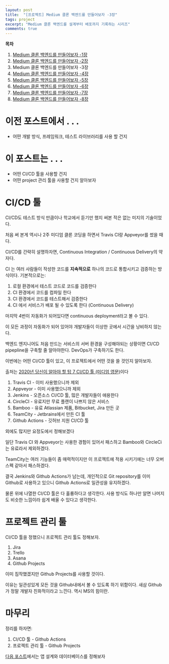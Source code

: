 ```yaml
---
layout: post
title:  "[프로젝트] Medium 클론 백엔드를 만들어보자 -3장"
tags: project
excerpt: "Medium 클론 백엔드를 설계부터 배포까지 기록하는 시리즈"
comments: true
---
```


**목차**
1. [Medium 클론 백엔드를 만들어보자 -1장]({{site.baseurl}}/프로젝트-Medium-클론-백엔드를-만들어보자-1장/)
2. [Medium 클론 백엔드를 만들어보자 -2장]({{site.baseurl}}/프로젝트-Medium-클론-백엔드를-만들어보자-2장/)
3. Medium 클론 백엔드를 만들어보자 -3장
4. [Medium 클론 백엔드를 만들어보자 -4장]({{site.baseurl}}/프로젝트-Medium-클론-백엔드를-만들어보자-4장/)
5. [Medium 클론 백엔드를 만들어보자 -5장]({{site.baseurl}}/프로젝트-Medium-클론-백엔드를-만들어보자-5장/)
6. [Medium 클론 백엔드를 만들어보자 -6장]({{site.baseurl}}/프로젝트-Medium-클론-백엔드를-만들어보자-6장/)
7. [Medium 클론 백엔드를 만들어보자 -7장]({{site.baseurl}}/프로젝트-Medium-클론-백엔드를-만들어보자-7장/)
8. [Medium 클론 백엔드를 만들어보자 -8장]({{site.baseurl}}/프로젝트-Medium-클론-백엔드를-만들어보자-8장/)

# 이전 포스트에서 . . .
- 어떤 개발 방식, 프레임워크, 테스트 라이브러리를 사용 할 건지

# 이 포스트는 . . .
- 어떤 CI/CD 툴을 사용할 건지
- 어떤 project 관리 툴을 사용할 건지 알아보자

# CI/CD 툴
CI/CD도 테스트 방식 만큼이나 학교에서 듣기만 했지 써본 적은 없는 미지의 기술이었다. 

처음 써 본게 역시나 2주 미디엄 클론 코딩을 하면서 Travis CI랑 Appveyor를 썼을 때다. 

CI/CD를 간략히 설명하자면, Continuous Integration / Continuous Delivery의 약자다. 

CI 는 여러 사람들이 작성한 코드를 **지속적으로** 하나의 코드로 통합시키고 검증하는 방식이다. 기본적으로는:
1. 로컬 환경에서 테스트 코드로 코드를 검증한다
2. CI 환경에서 코드를 컴파일 한다
3. CI 환경에서 코드를 테스트해서 검증한다
4. CI 에서 서비스가 배포 될 수 있도록 한다 (Continuous Delivery)

마지막 4번이 자동화가 되어있다면 continuous deployment라고 볼 수 있다. 

이 모든 과정이 자동화가 되어 있어야 개발자들이 이상한 곳에서 시간을 낭비하지 않는다. 

백엔드 엔지니어도 처음 만드는 서비스의 서버 환경을 구성해야되는 상황이면 CI/CD pipepline을 구축할 줄 알아야한다. DevOps가 구축하기도 한다.

이번에는 어떤 CI/CD 툴이 있고, 이 프로젝트에서 어떤 것을 쓸 것인지 알아보자.

출처는 [2020년 당신이 알아야 할 탑 7 CI/CD 툴 (미디엄 영문)](https://medium.com/devops-dudes/top-7-best-ci-cd-tools-you-should-get-your-hands-on-in-2020-832c29db936a)이다

1. Travis CI - 이미 사용했으니까 제외
2. Appveyor - 이미 사용했으니까 제외
3. Jenkins - 오픈소스 CI/CD 툴, 많은 개발자들이 애용한다
4. CircleCI - 유료지만 무료 플랜이 나쁘지 않은 서비스 
5. Bamboo - 유료 Atlassian 제품, Bitbucket, Jira 만든 곳
6. TeamCity - Jetbrains에서 만든 CI 툴
7. Github Actions - 깃허브 지원 CI/CD 툴

외에도 많지만 요정도에서 정해보겠다

일단 Travis CI 와 Appveyor는 사용한 경험이 있어서 패스하고 Bamboo와 CircleCi는 유료라서 제외하겠다.

TeamCity는 여러 기능들이 좀 매력적이지만 이 프로젝트에 적용 시키기에는 너무 오버스펙 같아서 패스하겠다.

결국 Jenkins와 Github Actions가 남는데, 개인적으로 Git repository를 이미 Github로 사용하고 있으니 Github Actions로 일관성을 유지하겠다. 

물론 위에 나열한 CI/CD 툴은 다 훌륭하다고 생각한다. 사용 방식도 하나만 알면 나머지도 비슷한 느낌이라 쉽게 배울 수 있다고 생각한다.

# 프로젝트 관리 툴

CI/CD 툴을 정했으니 프로젝트 관리 툴도 정해보자. 

1. Jira
2. Trello
3. Asana
4. Github Projects

이미 짐작했겠지만 Github Projects를 사용할 것이다. 

이유는 일관성있게 모든 것을 Github내에서 볼 수 있도록 하기 위함이다. 새삼 Github가 정말 개발자 친화적이라고 느낀다. 역시 MS의 힘이란.

# 마무리

정리를 하자면:

1. CI/CD 툴 - Github Actions
2. 프로젝트 관리 툴 - Github Projects

[다음 포스트]({{site.baseurl}}/프로젝트-Medium-클론-백엔드를-만들어보자-4장/)에서는 앱 설계와 데이터베이스를 정해보자

